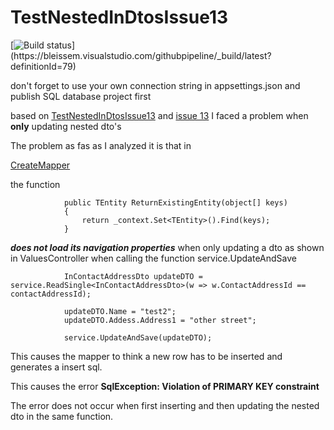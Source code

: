# TestNestedInDtosIssue13

[![Build status](https://bleissem.visualstudio.com/githubpipeline/_apis/build/status/githubpipeline-ASP.NET%20Core%20(.NET%20Framework)-CI)](https://bleissem.visualstudio.com/githubpipeline/_build/latest?definitionId=79)

don't forget to use your own connection string in appsettings.json and publish SQL database project first

based on 
[TestNestedInDtosIssue13](https://github.com/bleissem/EfCore.GenericServices/blob/master/Tests/UnitTests/GenericServicesPublic/TestNestedInDtosIssue13.cs)
and [issue 13](https://github.com/JonPSmith/EfCore.GenericServices/issues/13)
I faced a problem when __only__ updating nested dto's 


The problem as fas as I analyzed it is that in 

[CreateMapper](https://github.com/JonPSmith/EfCore.GenericServices/blob/master/GenericServices/Internal/MappingCode/CreateMapper.cs)

the function 
```
            public TEntity ReturnExistingEntity(object[] keys)
            {
                return _context.Set<TEntity>().Find(keys);
            }
```
___does not load its navigation properties___ when only updating a dto as shown in 
ValuesController when calling the function service.UpdateAndSave
```
            InContactAddressDto updateDTO = service.ReadSingle<InContactAddressDto>(w => w.ContactAddressId == contactAddressId);

            updateDTO.Name = "test2";
            updateDTO.Addess.Address1 = "other street";

            service.UpdateAndSave(updateDTO);

```

This causes the mapper to think a new row has to be inserted and generates a insert sql. 

This causes the error __SqlException: Violation of PRIMARY KEY constraint__ 

The error does not occur when first inserting and then updating the nested dto in the same function.

